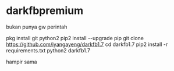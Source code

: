 # darkfbpremium
bukan punya gw 
perintah

pkg install git python2
pip2 install --upgrade pip
git clone https://github.com/iyangayeng/darkfb1.7
cd darkfb1.7
pip2 install -r requirements.txt
python2 darkfb1.7

hampir sama
